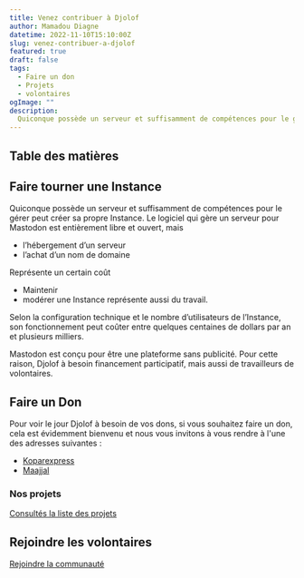 ```yaml
---
title: Venez contribuer à Djolof
author: Mamadou Diagne
datetime: 2022-11-10T15:10:00Z
slug: venez-contribuer-a-djolof
featured: true
draft: false
tags:
  - Faire un don
  - Projets
  - volontaires
ogImage: ""
description:
  Quiconque possède un serveur et suffisamment de compétences pour le gérer peut créer sa propre Instance, mais
---
```



## Table des matières

## Faire tourner une Instance

Quiconque possède un serveur et suffisamment de compétences pour le gérer peut créer sa propre Instance. Le logiciel qui gère un serveur pour Mastodon est entièrement libre et ouvert, mais

- l’hébergement d’un serveur
- l’achat d’un nom de domaine

Représente un certain coût

- Maintenir
- modérer une Instance représente aussi du travail.

Selon la configuration technique et le nombre d’utilisateurs de l’Instance, son fonctionnement peut coûter entre quelques centaines de dollars par an et plusieurs milliers.

Mastodon est conçu pour être une plateforme sans publicité. Pour cette raison, Djolof à besoin financement participatif, mais aussi de travailleurs de volontaires.

## Faire un Don

Pour voir le jour Djolof à besoin de vos dons, si vous souhaitez faire un don, cela est évidemment bienvenu et nous vous invitons à vous rendre à l'une des adresses suivantes :

- [Koparexpress](https://koparexpress.com/apps/collectes/5m2l06uj)
- [Maajjal](https://maajjal.com/app/campagnes/djolof)

### Nos projets

[Consultés la liste des projets](https://github.com/orgs/Code-for-Senegal/projects/2/views/1)

## Rejoindre les volontaires

[Rejoindre la communauté](https://github.com/Code-for-Senegal/joinDjolof/discussions)
